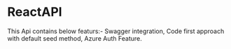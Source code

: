 # ReactAPI

This Api contains below featurs:-
Swagger integration,
Code first approach with default seed method,
Azure Auth Feature.